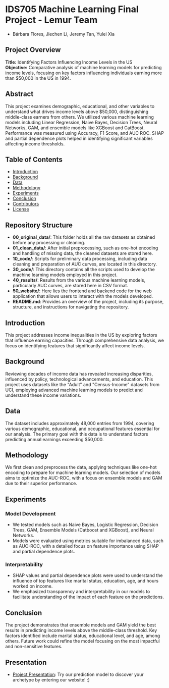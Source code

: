 # IDS705 Machine Learning Final Project - Lemur Team

- Bárbara Flores, Jiechen Li, Jeremy Tan, Yulei Xia

## Project Overview

**Title:** Identifying Factors Influencing Income Levels in the US  
**Objective:** Comparative analysis of machine learning models for predicting income levels, focusing on key factors influencing individuals earning more than $50,000 in the US in 1994.

## Abstract

This project examines demographic, educational, and other variables to understand what drives income levels above $50,000, distinguishing middle-class earners from others. We utilized various machine learning models including Linear Regression, Naive Bayes, Decision Trees, Neural Networks, GAM, and ensemble models like XGBoost and CatBoost. Performance was measured using Accuracy, F1 Score, and AUC ROC. SHAP and partial dependence plots helped in identifying significant variables affecting income thresholds.

## Table of Contents

- [Introduction](#introduction)
- [Background](#background)
- [Data](#data)
- [Methodology](#methodology)
- [Experiments](#experiments)
- [Conclusion](#conclusion)
- [Contributors](#contributors)
- [License](#license)

## Repository Structure

- **00_original_data/**: This folder holds all the raw datasets as obtained before any processing or cleaning.
- **01_clean_data/**: After initial preprocessing, such as one-hot encoding and handling of missing data, the cleaned datasets are stored here.
- **10_code/**: Scripts for preliminary data processing, including data cleaning and preparation of AUC curves, are located in this directory.
- **30_code/**: This directory contains all the scripts used to develop the machine learning models employed in this project.
- **40_results/**: Results from the various machine learning models, particularly AUC curves, are stored here in CSV format.
- **50_website/**: Here lies the frontend and backend code for the web application that allows users to interact with the models developed.
- **README.md**: Provides an overview of the project, including its purpose, structure, and instructions for navigating the repository.

## Introduction

This project addresses income inequalities in the US by exploring factors that influence earning capacities. Through comprehensive data analysis, we focus on identifying features that significantly affect income levels.

## Background

Reviewing decades of income data has revealed increasing disparities, influenced by policy, technological advancements, and education. This project uses datasets like the "Adult" and "Census-Income" datasets from UCI, employing advanced machine learning models to predict and understand these income variations.

## Data

The dataset includes approximately 48,000 entries from 1994, covering various demographic, educational, and occupational features essential for our analysis. The primary goal with this data is to understand factors predicting annual earnings exceeding $50,000.

## Methodology

We first clean and preprocess the data, applying techniques like one-hot encoding to prepare for machine learning models. Our selection of models aims to optimize the AUC-ROC, with a focus on ensemble models and GAM due to their superior performance.

## Experiments

### Model Development

- We tested models such as Naive Bayes, Logistic Regression, Decision Trees, GAM, Ensemble Models (Catboost and XGBoost), and Neural Networks.
- Models were evaluated using metrics suitable for imbalanced data, such as AUC-ROC, with a detailed focus on feature importance using SHAP and partial dependence plots.

### Interpretability

- SHAP values and partial dependence plots were used to understand the influence of top features like marital status, education, age, and hours worked on income.
- We emphasized transparency and interpretability in our models to facilitate understanding of the impact of each feature on the predictions.

## Conclusion

The project demonstrates that ensemble models and GAM yield the best results in predicting income levels above the middle-class threshold. Key factors identified include marital status, educational level, and age, among others. Future work could refine the model focusing on the most impactful and non-sensitive features.

## Presentation

- [Project Presentation](https://docs.google.com/presentation/d/1oio74NdTgzOLcROIZhVj2cbJUIHmBKIBLGGRZwsiwxA/edit#slide=id.g25f6af9dd6_0_0): Try our prediction model to discover your archetype by entering our website! :)
